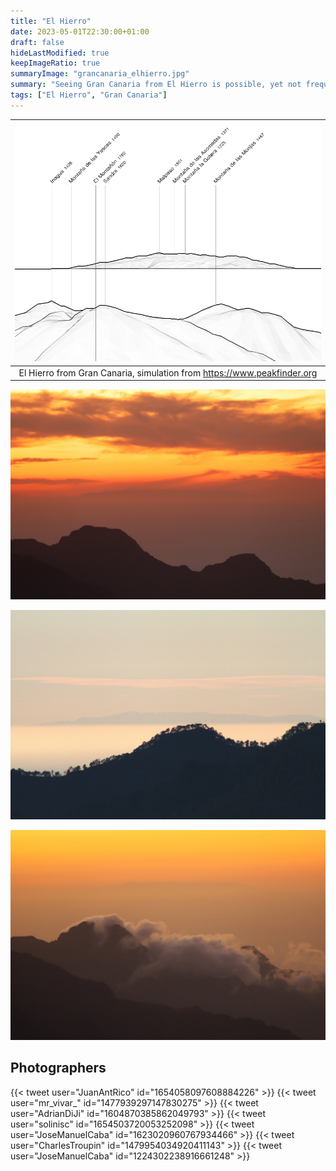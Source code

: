 ```yaml
---
title: "El Hierro"
date: 2023-05-01T22:30:00+01:00
draft: false
hideLastModified: true
keepImageRatio: true
summaryImage: "grancanaria_elhierro.jpg"
summary: "Seeing Gran Canaria from El Hierro is possible, yet not frequent."
tags: ["El Hierro", "Gran Canaria"]
---
```



 
| ![El Hierro panorama](grancanaria_elhierro_pano.png) | 
|:--:| 
| El Hierro from Gran Canaria, simulation from https://www.peakfinder.org |

![El Hierro seen from Gran Canaria](grancanaria_elhierro.jpg)

![El Hierro seen from Gran Canaria](grancanaria_elhierro2.jpg)

![El Hierro seen from Gran Canaria](grancanaria_elhierro3.jpg)


## Photographers

{{< tweet user="JuanAntRico" id="1654058097608884226" >}}
{{< tweet user="mr_vivar_" id="1477939297147830275" >}}
{{< tweet user="AdrianDiJi" id="1604870385862049793" >}}
{{< tweet user="solinisc" id="1654503720053252098" >}}
{{< tweet user="JoseManuelCaba" id="1623020960767934466" >}}
{{< tweet user="CharlesTroupin" id="1479954034920411143" >}}
{{< tweet user="JoseManuelCaba" id="1224302238916661248" >}}



